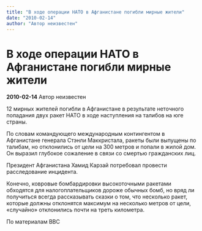 ```yaml
---
title: "В ходе операции НАТО в Афганистане погибли мирные жители"
date: "2010-02-14"
author: "Автор неизвестен"
---
```


# В ходе операции НАТО в Афганистане погибли мирные жители

**2010-02-14** Автор неизвестен

12 мирных жителей погибли в Афганистане в результате неточного попадания двух ракет НАТО в ходе наступления на талибов на юге страны.

По словам командующего международным контингентом в Афганистане генерала Стэнли Маккристала, ракеты были выпущены по талибам, но отклонились от цели на 300 метров и попали в жилой дом. Он выразил глубокое сожаление в связи со смертью гражданских лиц.

Президент Афганистана Хамид Карзай потребовал провести расследование инцидента.

Конечно, ковровые бомбардировки высокоточными ракетами обходятся для налогоплательщиков дороже обычных бомб, но вряд ли получиться всегда рассказывать сказки о том, что несколько ракет, которые должны отклонятся максимум на несколько метров от цели, «случайно» отклонились почти на треть километра.

По материалам ВВС